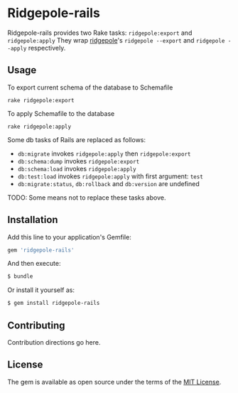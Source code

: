 # Ridgepole-rails

Ridgepole-rails provides two Rake tasks: `ridgepole:export` and `ridgepole:apply`
They wrap [ridgepole](https://github.com/winebarrel/ridgepole)'s `ridgepole --export` and
`ridgepole --apply` respectively.

## Usage

To export current schema of the database to Schemafile

    rake ridgepole:export

To apply Schemafile to the database

    rake ridgepole:apply

Some db tasks of Rails are replaced as follows:

* `db:migrate` invokes `ridgepole:apply` then `ridgepole:export`
* `db:schema:dump` invokes `ridgepole:export`
* `db:schema:load` invokes `ridgepole:apply`
* `db:test:load` invokes `ridgepole:apply` with first argument: `test`
* `db:migrate:status`, `db:rollback` and `db:version` are undefined

TODO: Some means not to replace these tasks above.

## Installation

Add this line to your application's Gemfile:
```ruby
gem 'ridgepole-rails'
```

And then execute:
```bash
$ bundle
```

Or install it yourself as:
```bash
$ gem install ridgepole-rails
```

## Contributing
Contribution directions go here.

## License
The gem is available as open source under the terms of the [MIT License](http://opensource.org/licenses/MIT).
